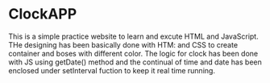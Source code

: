 # ClockAPP
This is a simple practice website to learn and excute HTML and JavaScript.
THe designing has been basically done with HTM: and CSS to create container and boses with different color.
The logic for clock has been done with JS using getDate() method and the continual of time and date has been enclosed under setInterval fuction to keep it real time running.
